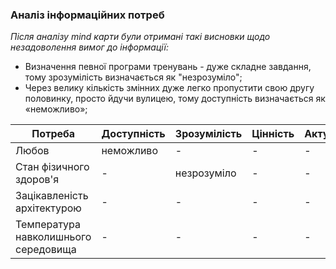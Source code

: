 ### Аналіз інформаційних потреб

*Після аналізу mind карти були отримані такі висновки щодо незадоволення вимог до інформації:*

- Визначення певної програми тренувань - дуже складне завдання, тому зрозумілість визначається як "незрозуміло";
- Через велику кількість змінних дуже легко пропустити свою другу половинку, просто йдучи вулицею, тому доступність визначається як «неможливо»;

| Потреба                              | Доступність | Зрозумілість | Цінність | Актуальність |
|--------------------------------------|-------------|--------------|----------|--------------|
| Любов                                | неможливо   | -            | -        | -            |
| Стан фізичного здоров'я              | -           | незрозуміло  | -        | -            |
| Зацікавленість архітектурою          | -           | -            | -        | -            |
| Температура навколишнього середовища | -           | -            | -        | -            |